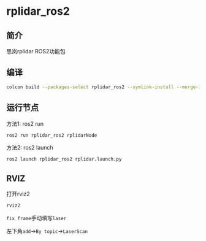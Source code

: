 # rplidar_ros2

## 简介

思岚rplidar ROS2功能包

## 编译

```bash
colcon build --packages-select rplidar_ros2 --symlink-install --merge-instal
```

## 运行节点

方法1: ros2 run

```bash
ros2 run rplidar_ros2 rplidarNode
```

方法2: ros2 launch

```bash
ros2 launch rplidar_ros2 rplidar.launch.py
```

## RVIZ

打开rviz2

```bash
rviz2
```

`fix frame`手动填写`laser`

左下角`add`->`By topic`->`LaserScan`

